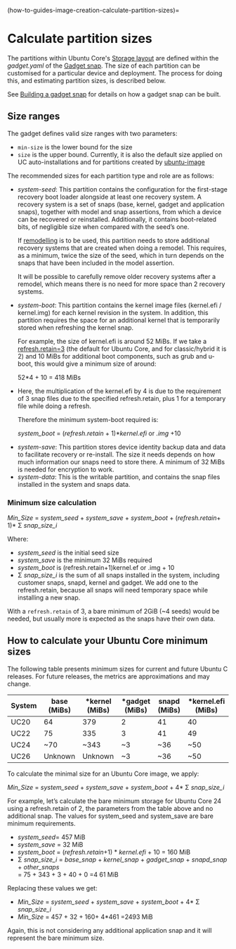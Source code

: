 (how-to-guides-image-creation-calculate-partition-sizes)=
# Calculate partition sizes

The partitions within Ubuntu Core's [Storage layout](/explanation/core-elements/storage-layout) are defined within the _gadget.yaml_ of the [Gadget snap](/reference/gadget-snap-format). The size of each partition can be customised for a particular device and deployment. The process for doing this, and estimating partition sizes, is described below.

See [Building a gadget snap](/how-to-guides/image-creation/build-a-gadget-snap) for details on how a gadget snap can be built. 

## Size ranges

The gadget defines valid size ranges with two parameters:

* `min-size` is the lower bound for the size
* `size` is the upper bound. Currently, it is also the default size applied on UC auto-installations and for partitions created by [ubuntu-image](/how-to-guides/image-creation/use-ubuntu-image)

The recommended sizes for each partition type and role are as follows:

* _system-seed_: This partition contains the configuration for the first-stage recovery boot loader alongside at least one recovery system. A recovery system is a set of snaps (base, kernel, gadget and application snaps), together with model and snap assertions, from which a device can be recovered or reinstalled. Additionally, it contains boot-related bits, of negligible size when compared with the seed’s one.

  If [remodelling](/explanation/remodelling) is to be used, this partition needs to store additional recovery systems that are created when doing a remodel. This requires, as a minimum, twice the size of the seed, which in turn depends on the snaps that have been included in the model assertion.

  It will be possible to carefully remove older recovery systems after a remodel, which means there is no need for more space than 2 recovery systems.

* _system-boot_: This partition contains the kernel image files (kernel.efi / kernel.img) for each kernel revision in the system. In addition, this partition requires the space for an additional kernel that is temporarily stored when refreshing the kernel snap.

  For example, the size of kernel.efi is around 52 MiBs. If we take a [refresh.retain=3](https://snapcraft.io/docs/managing-updates#control-updates-with-system-options-5) (the default for Ubuntu Core, and for classic/hybrid it is 2) and 10 MiBs for additional boot components, such as grub and u-boot, this would give a minimum size of around:

  52*4 + 10 = 418 MiBs

- Here, the multiplication of the kernel.efi by 4 is due to the requirement of 3 snap files due to the specified refresh.retain, plus 1 for a temporary file while doing a refresh.

   Therefore the minimum system-boot required is:


   *system_boot*  = (*refresh.retain* + 1)*_kernel.efi_ or _.img_ +10


* _system-save_: This partition stores device identity backup data and data to facilitate recovery or re-install. The size it needs depends on how much information our snaps need to store there. A minimum of 32 MiBs is needed for encryption to work.
* _system-data_: This is the writable partition, and contains the snap files installed in the system and snaps data.

### Minimum size calculation

*Min_Size* = *system_seed* + *system_save* + *system_boot* + (*refresh.retain*+ 1)* &Sigma; *snap_size_i*

Where:

* *system_seed* is the initial seed size
* *system_save* is the minimum 32 MiBs required
* *system_boot* is (refresh.retain+1)kernel.ef or .img + 10
* &Sigma;  *snap_size_i* is the sum of all snaps installed in the system, including customer snaps, snapd, kernel and gadget. We add one to the refresh.retain, because all snaps will need temporary space while installing a new snap.

With a `refresh.retain` of 3, a bare minimum of 2GiB (~4 seeds) would be needed, but usually more is expected as the snaps have their own data.

## How to calculate your Ubuntu Core minimum sizes

The following table presents minimum sizes for current and future Ubuntu C releases. For future releases, the metrics are approximations and may change. 

| System | base (MiBs) | \*kernel (MiBs) | \*gadget (MiBs) | snapd (MiBs) | \*kernel.efi (MiBs) |
| ------ | ----------- | --------------- | --------------- | ------------ | ------------------- |
| UC20   | 64          | 379             | 2               | 41           | 40                  |
| UC22   | 75          | 335             | 3               | 41           | 49                  |
| UC24   | ~70         | ~343            | ~3              | ~36          | ~50                 |
| UC26   | Unknown     | Unknown         | ~3              | ~36          | ~50                 |


To calculate the minimal size for an Ubuntu Core image, we apply:
 
*Min_Size* = *system_seed* + *system_save* + *system_boot* + 4* &Sigma;  *snap_size_i*

For example, let’s calculate the bare minimum storage for Ubuntu Core 24 using a refresh.retain of 2, the parameters from the table above and no additional snap. The values for system_seed and system_save are bare minimum requirements. 
 
- *system_seed*= 457 MiB
- *system_save* = 32 MiB
- *system_boot* = (*refresh.retain*+1) * *kernel.efi* + 10 = 160 MiB
-  &Sigma; *snap_size_i*  = *base_snap* + *kernel_snap* + *gadget_snap* + *snapd_snap* + *other_snaps*   
      = 75 + 343 + 3 + 40 + 0 =4 61 MiB 

Replacing these values we get: 

- *Min_Size* = *system_seed* + *system_save* + *system_boot* + 4*  &Sigma;  *snap_size_i*
- *Min_Size* = 457 + 32 + 160+ 4*461 =2493 MiB


Again, this is not considering any additional application snap and it will represent the bare minimum size.

